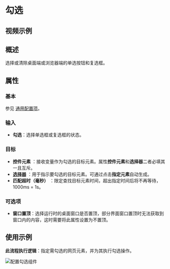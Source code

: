 # 勾选

## 视频示例

## 概述

选择或清除桌面端或浏览器端的单选按钮和复选框。

## 属性

### 基本

参见 [通用配置项](../Appendix/CommonConfigurationItems.md)。

### 输入

- **勾选**：选择单选框或复选框的状态。

### 目标

- **控件元素** ：接收变量作为勾选的目标元素。属性**控件元素**和**选择器**二者必填其一且互斥。
- **[选择器](../Appendix/Selector.md?_v=v2020.4)** ：用于指示要勾选的目标元素。可通过点击**指定元素**自动生成。
- **匹配超时（毫秒）** ：限定查找目标元素时间，超出指定时间后将不再等待，1000ms = 1s。

### 可选项

- **窗口置顶**：选择运行时的桌面窗口是否置顶，部分界面窗口置顶时无法获取到窗口内的内容，这时需要将此属性设置为不置顶。

## 使用示例

**此流程执行逻辑**：指定需勾选的网页元素，并为其执行勾选操作。

![配置勾选组件](https://docimages.blob.core.chinacloudapi.cn/images/Activities/check-2.png)
